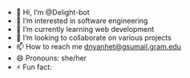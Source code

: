 - 👋 Hi, I’m @Delight-bot
- 👀 I’m interested in software engineering 
- 🌱 I’m currently learning web development 
- 💞️ I’m looking to collaborate on various projects 
- 📫 How to reach me dnyanhet@gsumail.gram.edu 
- 😄 Pronouns: she/her
- ⚡ Fun fact: 

<!---
Delight-bot/Delight-bot is a ✨ special ✨ repository because its `README.md` (this file) appears on your GitHub profile.
You can click the Preview link to take a look at your changes.
--->

